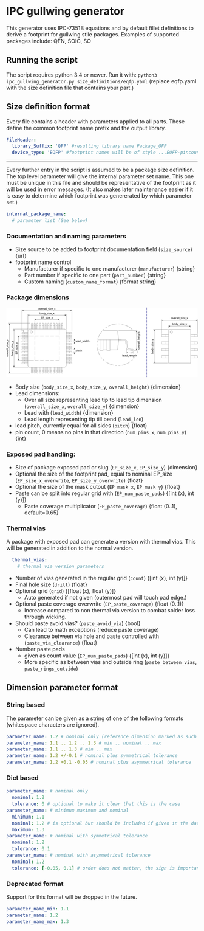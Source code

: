 # IPC gullwing generator

This generator uses IPC-7351B equations and by default fillet definitions to derive a footprint for gullwing stile packages.
Examples of supported packages include: QFN, SOIC, SO

## Running the script

The script requires python 3.4 or newer. Run it with:
`python3 ipc_gullwing_generator.py size_definitions/eqfp.yaml` (replace eqfp.yaml with the size definition file that contains your part.)

## Size definition format

Every file contains a header with parameters applied to all parts. These define the common footprint name prefix and the output library.

``` yaml
FileHeader:
  library_Suffix: 'QFP' #resulting library name Package_QFP
  device_type: 'EQFP' #footprint names will be of style ...EQFP-pincount_...
```

---

Every further entry in the script is assumed to be a package size definition. The top level parameter will give the internal parameter set name. This one must be unique in this file and should be representative of the footprint as it will be used in error messages. (It also makes later maintenance easier if it is easy to determine which footprint was genererated by which parameter set.)

``` yaml
internal_package_name:
  # parameter list (See below)
```

### Documentation and naming parameters
- Size source to be added to footprint documentation field (`size_source`) {url}
- footprint name control
  - Manufacturer if specific to one manufacturer (`manufacturer`) {string}
  - Part number if specific to one part (`part_number`) {string}
  - Custom naming (`custom_name_format`) {format string}

### Package dimensions
![dimension example](./dimension_system.svg)
- Body size (`body_size_x`, `body_size_y`, `overall_height`) {dimension}
- Lead dimensions:
  - Over all size representing lead tip to lead tip dimension (`overall_size_x`, `overall_size_y`) {dimension}
  - Lead with (`lead_width`) {dimension}
  - Lead length representing tip till bend (`lead_len`)
- lead pitch, currently equal for all sides (`pitch`) {float}
- pin count, 0 means no pins in that direction (`num_pins_x`, `num_pins_y`) {int}


### Exposed pad handling:
- Size of package exposed pad or slug (`EP_size_x`, `EP_size_y`) {dimension}
- Optional the size of the footprint pad, equal to nominal EP_size (`EP_size_x_overwrite`, `EP_size_y_overwrite`) {float}
- Optional the size of the mask cutout (`EP_mask_x`, `EP_mask_y`) {float}
- Paste can be split into regular grid with (`EP_num_paste_pads`) {[int (x), int (y)]}
  - Paste coverage multiplicator (`EP_paste_coverage`) {float (0..1), default=0.65}

### Thermal vias
A package with exposed pad can generate a version with thermal vias. This will be generated in addition to the normal version.
``` yaml
  thermal_vias:
    # thermal via version parameters
```
- Number of vias generated in the regular grid (`count`) {[int (x), int (y)]}
- Final hole size (`drill`) {float}
- Optional grid (`grid`) {[float (x), float (y)]}
  - Auto generated if not given (outermost pad will touch pad edge.)
- Optional paste coverage overwrite (`EP_paste_coverage`) {float (0..1)}
  - Increase compared to non thermal via version to combat solder loss through wicking.
- Should paste avoid vias? (`paste_avoid_via`) {bool}
  - Can lead to math exceptions (reduce paste coverage)
  - Clearance between via hole and paste controlled with (`paste_via_clearance`) {float}
- Number paste pads
  - given as count value (`EP_num_paste_pads`) {[int (x), int (y)]}
  - More specific as between vias and outside ring (`paste_between_vias`, `paste_rings_outside`)


## Dimension parameter format

### String based

The parameter can be given as a string of one of the following formats (whitespace characters are ignored).

```yaml
parameter_name: 1.2 # nominal only (reference dimension marked as such in datasheet)
parameter_name: 1.1 .. 1.2 .. 1.3 # min .. nominal .. max
parameter_name: 1.1 .. 1.3 # min .. max
parameter_name: 1.2 +/-0.1 # nominal plus symmetrical tolerance
parameter_name: 1.2 +0.1 -0.05 # nominal plus asymmetrical tolerance
```

### Dict based

```yaml
parameter_name: # nominal only
  nominal: 1.2
  tolerance: 0 # optional to make it clear that this is the case
parameter_name: # minimum maximum and nominal
  minimum: 1.1
  nominal: 1.2 # is optional but should be included if given in the datasheet
  maximum: 1.3
parameter_name: # nominal with symmetrical tolerance
  nominal: 1.2
  tolerance: 0.1
parameter_name: # nominal with asymmetrical tolerance
  nominal: 1.2
  tolerance: [-0.05, 0.1] # order does not matter, the sign is important.
```

### Deprecated format

Support for this format will be dropped in the future.

```yaml
parameter_name_min: 1.1
parameter_name: 1.2
parameter_name_max: 1.3
```
